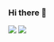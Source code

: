 ### Hi there 👋

<!--
**s3igo/s3igo** is a ✨ _special_ ✨ repository because its `README.md` (this file) appears on your GitHub profile.

Here are some ideas to get you started:

- 🔭 I’m currently working on ...
- 🌱 I’m currently learning ...
- 👯 I’m looking to collaborate on ...
- 🤔 I’m looking for help with ...
- 💬 Ask me about ...
- 📫 How to reach me: ...
- 😄 Pronouns: ...
- ⚡ Fun fact: ...
-->
<img src="https://github-profile-summary-cards.vercel.app/api/cards/profile-details?username=s3igo&theme=solarized_dark">

<img src="https://github-readme-stats.vercel.app/api?username=s3igo&count_private=true&show_icons=true&theme=solarized-dark">

<!-- <img src="https://github-readme-stats.vercel.app/api/top-langs/?username=s3igo&count-private=true&layout=compact&theme=solarized-dark"> -->

